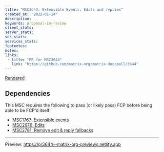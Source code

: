 ```yaml
---
title: "MSC3644: Extensible Events: Edits and replies"
created_at: "2022-01-14"
description:
keywords: proposal-in-review
client_stats:
server_stats:
sdk_stats:
services_stats:
footnotes:
notes:
links:
 - title: "PR for MSC3644"
   link: "https://github.com/matrix-org/matrix-doc/pull/3644"
---
```

[Rendered](https://github.com/matrix-org/matrix-doc/blob/travis/msc/extev/replies-edits/proposals/3644-extensible-replies-edits.md)

## Dependencies

This MSC requires the following to pass (or likely pass) FCP before being able to be FCP'd itself:

* [MSC1767: Extensible events](https://github.com/matrix-org/matrix-doc/pull/1767)
* [MSC2676: Edits](https://github.com/matrix-org/matrix-doc/pull/2676)
* [MSC2781: Remove edit & reply fallbacks](https://github.com/matrix-org/matrix-doc/pull/2781)

----








<!-- Replace -->
Preview: https://pr3644--matrix-org-previews.netlify.app
<!-- Replace -->

